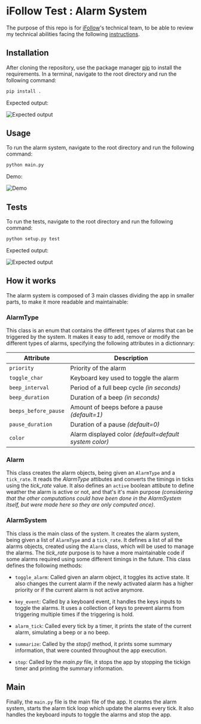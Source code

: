 # iFollow Test : Alarm System

The purpose of this repo is for [iFollow](https://ifollow.fr)'s technical team, to be able to review my technical abilities facing the following [instructions](ifollow_test.pdf).


## Installation

After cloning the repository, use the package manager [pip](https://pip.pypa.io/en/stable/) to install the requirements. In a terminal, navigate to the root directory and run the following command:

```bash
pip install .
```

Expected output:

![Expected output](https://user-images.githubusercontent.com/75702738/231614151-43ad89a1-3301-4cc5-838d-32c7882f7d8d.png)

## Usage

To run the alarm system, navigate to the root directory and run the following command:

```bash
python main.py
```

Demo:

![Demo](https://user-images.githubusercontent.com/75702738/231619335-2ab08174-c2f2-4916-b786-74f2576ceb4a.gif)


## Tests

To run the tests, navigate to the root directory and run the following command:

```bash
python setup.py test
```

Expected output:

![Expected output](https://user-images.githubusercontent.com/75702738/231615265-632d8ed9-bb9f-49b3-8498-91dd808767d1.png)


## How it works

The alarm system is composed of 3 main classes dividing the app in smaller parts, to make it more readable and maintainable:
### AlarmType
This class is an enum that contains the different types of alarms that can be triggered by the system. It makes it easy to add, remove or modify the different types of alarms, specifying the following attributes in a dictionnary:

| Attribute | Description |
| --- | --- |
| `priority` | Priority of the alarm |
| `toggle_char` | Keyboard key used to toggle the alarm |
| `beep_interval` | Period of a full beep cycle *(in seconds)* |
| `beep_duration` | Duration of a beep *(in seconds)* |
| `beeps_before_pause` | Amount of beeps before a pause *(default=1)* |
| `pause_duration` | Duration of a pause *(default=0)* |
| `color` | Alarm displayed color *(default=default system color)* |

### Alarm
This class creates the alarm objects, being given an `AlarmType` and a `tick_rate`. It reads the *AlarmType* attibutes and converts the timings in ticks using the *tick_rate* value. It also defines an `active` boolean attibute to define weather the alarm is active or not, and that's it's main purpose *(considering that the other computations could have been done in the AlarmSystem itself, but were made here so they are only computed once)*.

### AlarmSystem
This class is the main class of the system. It creates the alarm system, being given a list of `AlarmType` and a `tick_rate`. It defines a list of all the alarms objects, created using the `Alarm` class, which will be used to manage the alarms. The *tick_rate* purpose is to have a more maintainable code if some alarms required using some different timings in the future. This class defines the following methods:

- `toggle_alarm`: Called given an alarm object, it toggles its active state. It also changes the current alarm if the newly activated alarm has a higher priority or if the current alarm is not active anymore.

- `key_event`: Called by a keyboard event, it handles the keys inputs to toggle the alarms. It uses a collection of keys to prevent alarms from triggering multiple times if the triggering is hold.

- `alarm_tick`: Called every tick by a timer, it prints the state of the current alarm, simulating a beep or a no beep.

- `summarize`: Called by the *stop()* method, it prints some summary information, that were counted throughout the app execution.

- `stop`: Called by the *main.py* file, it stops the app by stopping the tickign timer and printing the summary information.

## Main
Finally, the `main.py` file is the main file of the app. It creates the alarm system, starts the alarm tick loop which update the alarms every tick. It also handles the keyboard inputs to toggle the alarms and stop the app.